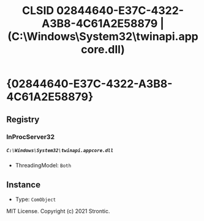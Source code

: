 ﻿---
title: "CLSID 02844640-E37C-4322-A3B8-4C61A2E58879 | (C:\\Windows\\System32\\twinapi.appcore.dll)"
excerpt: What is COM-Object CLSID 02844640-E37C-4322-A3B8-4C61A2E58879?
---

# {02844640-E37C-4322-A3B8-4C61A2E58879}


## Registry


### InProcServer32

##### `C:\Windows\System32\twinapi.appcore.dll`
* ThreadingModel: `Both`

## Instance

* Type: `ComObject`

MIT License. Copyright (c) 2021 Strontic.


